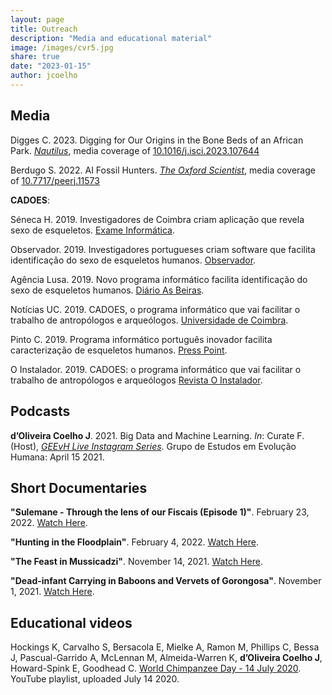 ```yaml
---
layout: page
title: Outreach
description: "Media and educational material"
image: /images/cvr5.jpg
share: true
date: "2023-01-15"
author: jcoelho
---
```



## Media

Digges C. 2023. Digging for Our Origins in the Bone Beds of an African Park. <i><a href = "https://nautil.us/digging-for-our-origins-in-the-bone-beds-of-an-african-park-449572/" target = "_blank">Nautilus</a></i>, media coverage of <a href = "https://www.sciencedirect.com/science/article/pii/S2589004223017212" target = "_blank">10.1016/j.isci.2023.107644</a>

Berdugo S. 2022. AI Fossil Hunters. <i><a href = "https://oxsci.org/ai-fossil-hunters/" target = "_blank">The Oxford Scientist</a></i>, media coverage of <a href = "https://peerj.com/articles/11573/" target = "_blank">10.7717/peerj.11573</a>

**CADOES**:

Séneca H. 2019. Investigadores de Coimbra criam aplicação que revela sexo de esqueletos. <a href = "https://visao.pt/exameinformatica/noticias-ei/ciencia-ei/2019-07-29-Investigadores-de-Coimbra-criam-aplicacao-que-revela-sexo-de-esqueletos/" target = "_blank">Exame Informática</a>.

Observador. 2019. Investigadores portugueses criam software que facilita identificação do sexo de esqueletos humanos. <a href = "https://observador.pt/2019/07/29/investigadores-portugueses-criam-software-que-facilita-identificacao-do-sexo-de-esqueletos-humanos/" target = "_blank">Observador</a>.

Agência Lusa. 2019. Novo programa informático facilita identificação do sexo de esqueletos humanos. <a href = "https://www.asbeiras.pt/2019/07/novo-programa-informatico-da-uc-facilita-identificacao-do-sexo-de-esqueletos-humanos/" target = "_blank">Diário As Beiras</a>.

Notícias UC. 2019. CADOES, o programa informático que vai facilitar o trabalho de antropólogos e arqueólogos. <a href = "https://noticias.uc.pt/artigos/cadoes-o-programa-informatico-que-vai-facilitar-o-trabalho-de-antropologos-e-arqueologos/" target = "_blank">Universidade de Coimbra</a>.

Pinto C. 2019. Programa informático português inovador facilita caracterização de esqueletos humanos. <a href = "https://presspoint.pt/esqueletos-humanos/" target = "_blank">Press Point</a>.

O Instalador. 2019. CADOES: o programa informático que vai facilitar o trabalho de antropólogos e arqueólogos <a href = "https://oinstalador.com/Artigos/253016-CADOES-o-programa-informatico-que-vai-facilitar-o-trabalho-de-antropologos-e-arqueologos.html" taget = "_blank">Revista O Instalador</a>.

## Podcasts

**d’Oliveira Coelho J**. 2021. Big Data and Machine Learning. *In*: Curate F. (Host), <i><a href = "https://www.instagram.com/insta_geevh/reel/CNs5o_SA0zg/" target = "_blank">GEEvH Live Instagram Series</a></i>. Grupo de Estudos em Evolução Humana: April 15 2021.

## Short Documentaries

**"Sulemane - Through the lens of our Fiscais (Episode 1)"**. February 23, 2022. [Watch Here](https://www.youtube.com/watch?v=O5vYX2v6v9U).

**"Hunting in the Floodplain"**. February 4, 2022. [Watch Here](https://www.youtube.com/watch?v=9DVzuDbfwgs).

**"The Feast in Mussicadzi"**. November 14, 2021. [Watch Here](https://www.youtube.com/watch?v=9LxJAvtPTPM).

**"Dead-infant Carrying in Baboons and Vervets of Gorongosa"**. November 1, 2021. [Watch Here](https://www.youtube.com/watch?v=U8D9AWhqWG0).

## Educational videos

Hockings K, Carvalho S, Bersacola E, Mielke A, Ramon M, Phillips C, Bessa J, Pascual-Garrido A, McLennan M, Almeida-Warren K, **d’Oliveira Coelho J**, Howard-Spink E, Goodhead C. <a href = "https://www.youtube.com/playlist?list=PLp0VOjHJMYGXgdOgg0D2_1d1a_XVylE3l" target = "_blank">World Chimpanzee Day - 14 July 2020</a>. YouTube playlist, uploaded July 14 2020.
